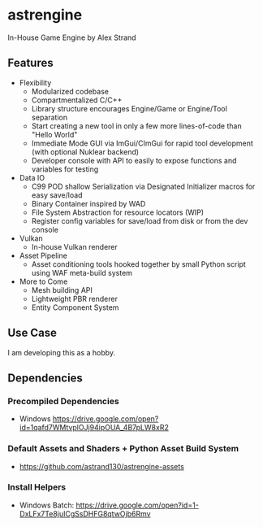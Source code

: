 # astrengine
In-House Game Engine by Alex Strand

## Features
* Flexibility
  * Modularized codebase
  * Compartmentalized C/C++
  * Library structure encourages Engine/Game or Engine/Tool separation
  * Start creating a new tool in only a few more lines-of-code than "Hello World"
  * Immediate Mode GUI via ImGui/CImGui for rapid tool development (with optional Nuklear backend)
  * Developer console with API to easily to expose functions and variables for testing
* Data IO
  * C99 POD shallow Serialization via Designated Initializer macros for easy save/load
  * Binary Container inspired by WAD
  * File System Abstraction for resource locators (WIP)
  * Register config variables for save/load from disk or from the dev console
* Vulkan
  * In-house Vulkan renderer
* Asset Pipeline
  * Asset conditioning tools hooked together by small Python script using WAF meta-build system
* More to Come
  * Mesh building API
  * Lightweight PBR renderer
  * Entity Component System
 
## Use Case
I am developing this as a hobby.

## Dependencies
### Precompiled Dependencies
* Windows https://drive.google.com/open?id=1qafd7WMtvplOJj94ipOUA_4B7pLW8xR2
### Default Assets and Shaders + Python Asset Build System
* https://github.com/astrand130/astrengine-assets
### Install Helpers
* Windows Batch: https://drive.google.com/open?id=1-DxLFx7Te8juICgSsDHFG8qtwOjb6Rmv
